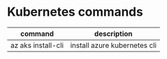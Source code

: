 # Kubernetes commands

command | description
-- | --
az aks install-cli | install azure kubernetes cli
